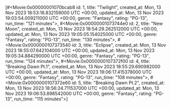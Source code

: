 <!-- 🍿 Challenge: Favorite Movies

As a developer, you are tasked with creating a new Rails application called favorite-movies to store data for your cohort. The application will start with just the structure of the database with a model called Movie. The Movie model will have an attribute for title that is a string.

👩‍💻 Developer Tasks

As a developer, I can add a category to the Movie model called category that is a string.
As a developer, I can add a category to the Movie model called rating that is a string.
As a developer, I can add a category to the Movie model called run_time that is a number.
As a developer, I can add five entries to the database via the Rails console.
As a developer, I can update the run_time column to be a string.
As a developer, I can update the values of the five existing database entries to include a unit of time on the run_time column. (Example: '165 minutes' or '1 hr, 45 minutes')
As a developer, I can rename the column category to be named genre. -->

[#<Movie:0x00000001070bcab8
id: 1,
title: "Twilight",
created_at: Mon, 13 Nov 2023 18:53:16.832159000 UTC +00:00,
updated_at: Mon, 13 Nov 2023 19:03:54.009211000 UTC +00:00,
genre: "Fantasy",
rating: "PG-13",
run_time: "121 minutes">,
#<Movie:0x00000001073744e0
id: 2,
title: "New Moon",
created_at: Mon, 13 Nov 2023 18:54:29.262512000 UTC +00:00,
updated_at: Mon, 13 Nov 2023 19:05:05.154025000 UTC +00:00,
genre: "Fantasy",
rating: "PG-13",
run_time: "130 minutes">,
#<Movie:0x0000000107373540
id: 3,
title: "Eclipse",
created_at: Mon, 13 Nov 2023 18:55:07.642104000 UTC +00:00,
updated_at: Mon, 13 Nov 2023 19:05:34.884290000 UTC +00:00,
genre: "Fantasy",
rating: "PG-13",
run_time: "124 minutes">,
#<Movie:0x0000000107372f00
id: 4,
title: "Breaking Dawn Pt.1",
created_at: Mon, 13 Nov 2023 18:55:29.690982000 UTC +00:00,
updated_at: Mon, 13 Nov 2023 19:06:17.415378000 UTC +00:00,
genre: "Fantasy",
rating: "PG-13",
run_time: "108 minutes">,
#<Movie:0x0000000107372e60
id: 5,
title: "Breaking Dawn Pt.2",
created_at: Mon, 13 Nov 2023 18:56:24.711537000 UTC +00:00,
updated_at: Mon, 13 Nov 2023 19:06:53.898542000 UTC +00:00,
genre: "Fantasy",
rating: "PG-13",
run_time: "115 minutes">]
